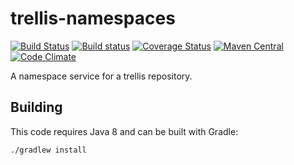 # trellis-namespaces

[![Build Status](https://travis-ci.org/trellis-ldp/trellis-namespaces.png?branch=master)](https://travis-ci.org/trellis-ldp/trellis-namespaces)
[![Build status](https://ci.appveyor.com/api/projects/status/ome8bbcjpveuq32n?svg=true)](https://ci.appveyor.com/project/acoburn/trellis-namespaces)
[![Coverage Status](https://coveralls.io/repos/github/trellis-ldp/trellis-namespaces/badge.svg?branch=master)](https://coveralls.io/github/trellis-ldp/trellis-namespaces?branch=master)
[![Maven Central](https://maven-badges.herokuapp.com/maven-central/org.trellisldp/trellis-namespaces/badge.svg)](https://maven-badges.herokuapp.com/maven-central/org.trellisldp/trellis-namespaces/)
[![Code Climate](https://codeclimate.com/github/trellis-ldp/trellis-namespaces/badges/gpa.svg)](https://codeclimate.com/github/trellis-ldp/trellis-namespaces)

A namespace service for a trellis repository.

## Building

This code requires Java 8 and can be built with Gradle:

    ./gradlew install

